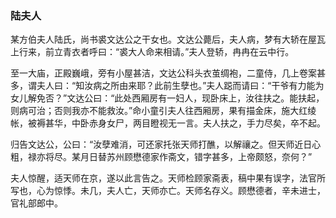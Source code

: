 <script type="text/javascript">
    var head = document.getElementsByTagName('head')[0];
    cssURL = '/public/article_1.css';
    linkTag = document.createElement('link');
    linkTag.href = cssURL;
    linkTag.setAttribute('type','text/css');
    linkTag.setAttribute('rel','stylesheet');
    head.appendChild(linkTag);
</script>
### 陆夫人

某方伯夫人陆氏，尚书裘文达公之干女也。文达公薨后，夫人病，梦有大轿在屋瓦上行来，前立青衣者呼曰：“裘大人命来相请。”夫人登轿，冉冉在云中行。

至一大庙，正殿巍峨，旁有小屋甚洁，文达公科头衣茧绸袍，二童侍，几上卷案甚多，谓夫人曰：“知汝病之所由来耶？此前生孽也。”夫人跽而请曰：“干爷有力能为女儿解免否？”文达公曰：“此处西厢房有一妇人，现卧床上，汝往扶之。能扶起，则病可治；否则我亦不能救汝。”命小童引夫人往西厢房，果有描金床，施大红绫帐，被褥甚华，中卧赤身女尸，两目瞪视无一言。夫人扶之，手力尽矣，卒不起。

归告文达公，公曰：“汝孽难消，可还家托张天师打醮，以解禳之。但天师近日心粗，禄亦将尽。某月日替苏州顾懋德家作斋文，错字甚多，上帝颇怒，奈何？”

夫人惊醒，适天师在京，遂以此言告之。天师检顾家斋表，稿中果有误字，法官所写也，心为惊悸。未几，夫人亡，天师亦亡。天师名存义。顾懋德者，辛未进士，官礼部郎中。


